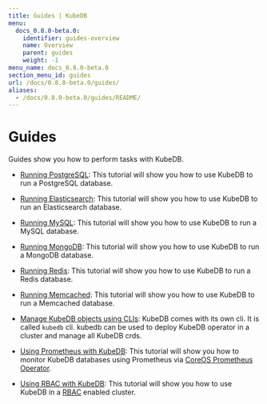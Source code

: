 ```yaml
---
title: Guides | KubeDB
menu:
  docs_0.8.0-beta.0:
    identifier: guides-overview
    name: Overview
    parent: guides
    weight: -1
menu_name: docs_0.8.0-beta.0
section_menu_id: guides
url: /docs/0.8.0-beta.0/guides/
aliases:
  - /docs/0.8.0-beta.0/guides/README/
---
```


# Guides

Guides show you how to perform tasks with KubeDB.

 - [Running PostgreSQL](/docs/guides/postgres/overview.md): This tutorial will show you how to use KubeDB to run a PostgreSQL database.

 - [Running Elasticsearch](/docs/guides/elasticsearch/overview.md): This tutorial will show you how to use KubeDB to run an Elasticsearch database.

 - [Running MySQL](/docs/guides/mysql/overview.md): This tutorial will show you how to use KubeDB to run a MySQL database.

 - [Running MongoDB](/docs/guides/mongodb/README.md): This tutorial will show you how to use KubeDB to run a MongoDB database.

 - [Running Redis](/docs/guides/redis/overview.md): This tutorial will show you how to use KubeDB to run a Redis database.

 - [Running Memcached](/docs/guides/memcached/overview.md): This tutorial will show you how to use KubeDB to run a Memcached database.

 - [Manage KubeDB objects using CLIs](/docs/guides/cli.md): KubeDB comes with its own cli. It is called `kubedb` cli. kubedb can be used to deploy KubeDB operator in a cluster and manage all KubeDB crds.

 - [Using Prometheus with KubeDB](/docs/guides/monitoring.md): This tutorial will show you how to monitor KubeDB databases using Prometheus via [CoreOS Prometheus Operator](https://github.com/coreos/prometheus-operator).

 - [Using RBAC with KubeDB](/docs/guides/rbac.md): This tutorial will show you how to use KubeDB in a [RBAC](https://kubernetes.io/docs/admin/authorization/rbac/) enabled cluster.
